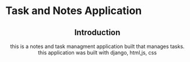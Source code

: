 <h1>Task and Notes Application</h1>

<div align='center'>

<h2>Introduction</h2>

this is a notes and task managment application built that manages tasks. this application was built with django, html,js, css

</div>
